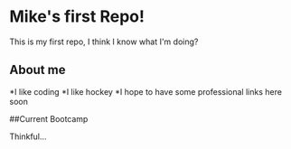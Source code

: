 # Mike's first Repo!

This is my first repo, I think I know what I'm doing?

## About me

*I like coding
*I like hockey
*I hope to have some professional links here soon

##Current Bootcamp

Thinkful...
